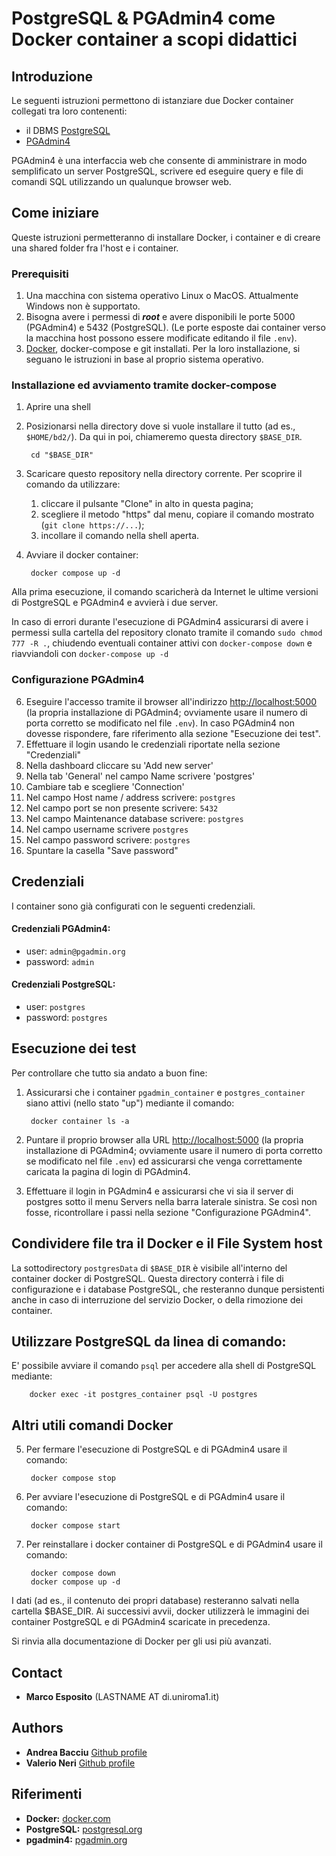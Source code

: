 # PostgreSQL & PGAdmin4 come Docker container a scopi didattici

## Introduzione
Le seguenti istruzioni permettono di istanziare due Docker container collegati tra loro contenenti: 

* il DBMS [PostgreSQL](https://www.postgresql.org/)
* [PGAdmin4](https://www.pgadmin.org/)

PGAdmin4 è una interfaccia web che consente di amministrare in modo semplificato un server PostgreSQL, scrivere ed eseguire query e file di comandi SQL utilizzando un qualunque browser web.

## Come iniziare
Queste istruzioni permetteranno di installare Docker, i container e di creare una shared folder fra l'host e i container.

### Prerequisiti
1. Una macchina con sistema operativo Linux o MacOS. Attualmente Windows non è supportato.
2. Bisogna avere i permessi di ***root*** e avere disponibili le porte 5000 (PGAdmin4) e 5432 (PostgreSQL). (Le porte esposte dai container verso la macchina host possono essere modificate editando il file `.env`).
3. [Docker](https://www.docker.com/), docker-compose e git installati. Per la loro installazione, si seguano le istruzioni in base al proprio sistema operativo.

### Installazione ed avviamento tramite docker-compose
1. Aprire una shell
2. Posizionarsi nella directory dove si vuole installare il tutto (ad es., `$HOME/bd2/`). Da qui in poi, chiameremo questa directory `$BASE_DIR`.

        cd "$BASE_DIR"

3. Scaricare questo repository nella directory corrente. Per scoprire il comando da utilizzare:
    1. cliccare il pulsante "Clone" in alto in questa pagina; 
    2. scegliere il metodo "https" dal menu, copiare il comando mostrato (`git clone https://...`);
    3. incollare il comando nella shell aperta.

4. Avviare il docker container:

        docker compose up -d 

Alla prima esecuzione, il comando scaricherà da Internet le ultime versioni di PostgreSQL e PGAdmin4 e avvierà i due server. 

In caso di errori durante l'esecuzione di PGAdmin4 assicurarsi di avere i permessi sulla cartella del repository clonato tramite il comando `sudo chmod 777 -R .`, chiudendo eventuali container attivi con `docker-compose down` e riavviandoli con `docker-compose up -d` 

### Configurazione PGAdmin4
6. Eseguire l'accesso tramite il browser all'indirizzo <http://localhost:5000> (la propria installazione di PGAdmin4; ovviamente usare il numero di porta corretto se modificato nel file `.env`). 
In caso PGAdmin4 non dovesse rispondere, fare riferimento alla sezione "Esecuzione dei test".
6. Effettuare il login usando le credenziali riportate nella sezione "Credenziali"
7. Nella dashboard cliccare su 'Add new server'
8. Nella tab 'General' nel campo Name scrivere 'postgres' 
9. Cambiare tab e scegliere 'Connection'
10. Nel campo Host name / address scrivere: `postgres`
11. Nel campo port se non presente scrivere: `5432`
12. Nel campo Maintenance database scrivere: `postgres`
13. Nel campo username scrivere `postgres`
13. Nel campo password scrivere: `postgres`
13. Spuntare la casella "Save password"

## Credenziali
I container sono già configurati con le seguenti credenziali.

#### Credenziali PGAdmin4:

* user: `admin@pgadmin.org`
* password: `admin`

#### Credenziali PostgreSQL:

* user: `postgres`
* password: `postgres`


## Esecuzione dei test

Per controllare che tutto sia andato a buon fine: 

1. Assicurarsi che i container `pgadmin_container` e `postgres_container` siano attivi (nello stato "up") mediante il comando:

        docker container ls -a
        
1. Puntare il proprio browser alla URL <http://localhost:5000> (la propria installazione di PGAdmin4; ovviamente usare il numero di porta corretto se modificato nel file `.env`) ed assicurarsi che venga correttamente caricata la pagina di login di PGAdmin4.

1. Effettuare il login in PGAdmin4 e assicurarsi che vi sia il server di postgres sotto il menu Servers nella barra laterale sinistra. Se così non fosse, ricontrollare i passi nella sezione "Configurazione PGAdmin4". 

## Condividere file tra il Docker e il File System host
La sottodirectory `postgresData` di `$BASE_DIR` è visibile all'interno del container docker di PostgreSQL.
Questa directory conterrà i file di configurazione e i database PostgreSQL, che resteranno dunque persistenti anche in caso di interruzione del servizio Docker, o della rimozione dei container.

## Utilizzare PostgreSQL da linea di comando:
E' possibile avviare il comando `psql` per accedere alla shell di PostgreSQL mediante:

        docker exec -it postgres_container psql -U postgres


## Altri utili comandi Docker

5. Per fermare l'esecuzione di PostgreSQL e di PGAdmin4 usare il comando:

        docker compose stop

5. Per avviare l'esecuzione di PostgreSQL e di PGAdmin4 usare il comando:

        docker compose start
    
5. Per reinstallare i docker container di PostgreSQL e di PGAdmin4 usare il comando:

        docker compose down
        docker compose up -d

I dati (ad es., il contenuto dei propri database) resteranno salvati nella cartella $BASE_DIR.
Ai successivi avvii, docker utilizzerà le immagini dei container PostgreSQL e di PGAdmin4 scaricate in precedenza.

Si rinvia alla documentazione di Docker per gli usi più avanzati.

## Contact
* **Marco Esposito** (LASTNAME AT di.uniroma1.it)

## Authors

* **Andrea Bacciu**  [Github profile](https://github.com/andreabac3)
* **Valerio Neri**   [Github profile](https://github.com/selektion)

## Riferimenti
* **Docker:** [docker.com](https://www.docker.com/)
* **PostgreSQL:**  [postgresql.org](https://www.postgresql.org/)
* **pgadmin4:**  [pgadmin.org](https://www.pgadmin.org/)
